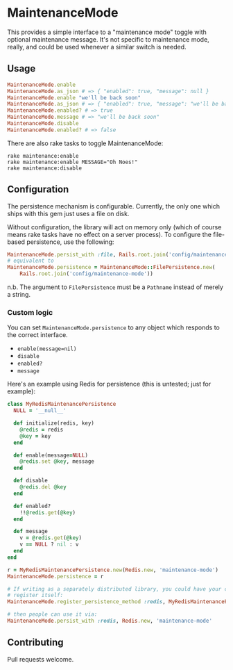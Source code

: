# MaintenanceMode

This provides a simple interface to a "maintenance mode" toggle with optional
maintenance message. It's not specific to maintenance mode, really, and could be
used whenever a similar switch is needed.

## Usage

```ruby
MaintenanceMode.enable
MaintenanceMode.as_json # => { "enabled": true, "message": null }
MaintenanceMode.enable "we'll be back soon"
MaintenanceMode.as_json # => { "enabled": true, "message": "we'll be back soon" }
MaintenanceMode.enabled? # => true
MaintenanceMode.message # => "we'll be back soon"
MaintenanceMode.disable
MaintenanceMode.enabled? # => false
```

There are also rake tasks to toggle MaintenanceMode:

```shell
rake maintenance:enable
rake maintenance:enable MESSAGE="Oh Noes!"
rake maintenance:disable
```

## Configuration

The persistence mechanism is configurable. Currently, the only one which ships with this gem just uses a file on disk.

Without configuration, the library will act on memory only (which of course means rake tasks have no effect on a server process). To configure the file-based persistence, use the following:

```ruby
MaintenanceMode.persist_with :file, Rails.root.join('config/maintenance-mode')
# equivalent to
MaintenanceMode.persistence = MaintenanceMode::FilePersistence.new(
    Rails.root.join('config/maintenance-mode'))
```

n.b. The argument to `FilePersistence` must be a `Pathname` instead of merely a string.

### Custom logic

You can set `MaintenanceMode.persistence` to any object which responds to the
correct interface.

- `enable(message=nil)`
- `disable`
- `enabled?`
- `message`

Here's an example using Redis for persistence (this is untested; just for example):

```ruby
class MyRedisMaintenancePersistence
  NULL = '__null__'

  def initialize(redis, key)
    @redis = redis
    @key = key
  end

  def enable(message=NULL)
    @redis.set @key, message
  end

  def disable
    @redis.del @key
  end

  def enabled?
    !!@redis.get(@key)
  end

  def message
    v = @redis.get(@key)
    v == NULL ? nil : v
  end
end

r = MyRedisMaintenancePersistence.new(Redis.new, 'maintenance-mode')
MaintenanceMode.persistence = r

# If writing as a separately distributed library, you could have your code
# register itself:
MaintenanceMode.register_persistence_method :redis, MyRedisMaintenancePersistence

# then people can use it via:
MaintenanceMode.persist_with :redis, Redis.new, 'maintenance-mode'
```

## Contributing

Pull requests welcome.
